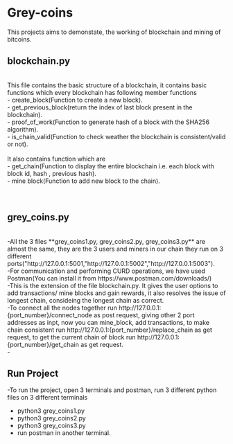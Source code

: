 # Grey-coins
This projects aims to demonstate, the working of blockchain and mining of bitcoins.
<br />
## **blockchain.py**
<br />
This file contains the basic structure of a blockchain, it contains basic functions which every blockchain has
following member functions <br />
- create_block(Function to create a new block).<br />
- get_previous_block(return the index of last block present in the blockchain).<br />
- proof_of_work(Function to generate hash of a block with the SHA256 algorithm).<br />
- is_chain_valid(Function to check weather the blockchain is consistent/valid or not).<br />
 <br />
It also contains function which are <br />
- get_chain(Function to display the entire blockchain i.e.  each block with block id, hash , previous hash).<br />
- mine block(Function to add new block to the chain). <br />
<br />
<br />


## **grey_coins.py**
<br />
-All the 3 files **grey_coins1.py, grey_coins2.py, grey_coins3.py** are almost the same, they are the 3 users and miners in our chain they run on 3 different ports("http://127.0.0.1:5001,"http://127.0.0.1:5002","http://127.0.0.1:5003"). <br />
-For communication and performing CURD operations, we have used Postman(You can install it from https://www.postman.com/downloads/)<br />
-This is the extension of the file blockchain.py. It gives the user options to add transactions/ mine blocks and gain rewards, it also resolves the issue of longest chain, consideing the longest chain as correct.<br />
-To connect all the nodes together run http://127.0.0.1:{port_number}/connect_node as post request, giving other 2 port addresses as inpt, now you can mine_block, add transactions, to make chain consistent run http://127.0.0.1:{port_number}/replace_chain as get request, to get the current chain of block run http://127.0.0.1:{port_number}/get_chain as get request. <br />
-


## **Run Project**
-To run the project, open 3 terminals and postman, run 3 different python files on 3 different terminals
<br />
- python3 grey_coins1.py <br />
- python3 grey_coins2.py <br /> 
- python3 grey_coins3.py <br />
- run postman in another terminal.
<br />

